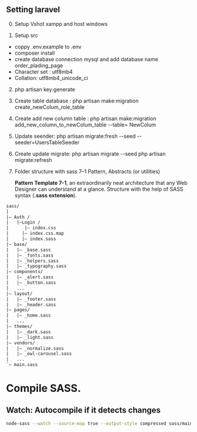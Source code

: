 ## Setting laravel

0. Setup Vshot xampp and host windows

1. Setup src
  - coppy .env.example to .env
  - composer install
  - create database connection mysql and add database name order_plading_page
  - Character set : utf8mb4
  - Collation: utf8mb4_unicode_ci

2. php artisan key:generate

3. Create table database : php artisan make:migration create_newColum_role_table

4. Create add new column table : php artisan make:migration add_new_column_to_newColum_table --table= NewColum  

5. Update seender:  php artisan migrate:fresh --seed --seeder=UsersTableSeeder

6. Create update migrate: 
      php artisan migrate --seed
      php artisan migrate:refresh

7. Folder structure with sass 7–1 Pattern, Abstracts (or utilities)

   **Pattern Template 7-1**, an extraordinarily neat architecture that any Web Designer can understand at a glance. Structure with the help of SASS syntax (**.sass extension**).

``` txt
sass/                    
|    
|– Auth /                   
|   |–Login /
|      |– index.css  
|     |– index.css.map  
|     |– index.sass   
|– base/              
|   |– _base.sass   
|   |– _fonts.sass   
|   |– _helpers.sass
|   |– _typography.sass
|– components/   
|   |– _alert.sass     
|   |– _button.sass        
|   ...
|– layout/                
|   |– _footer.sass
|   |– _header.sass
|– pages/                
|   |– _home.sass        
|   ...
|– themes/                
|   |– _dark.sass        
|   |– _light.sass     
|– vendors/                
|   |– _normalize.sass       
|   |– _owl-carousel.sass
|   ...
`– main.sass             
```

# Compile SASS.

## Watch: Autocompile if it detects changes 

``` bash
node-sass --watch --source-map true --output-style compressed sass/main.sass css/main.css
```
